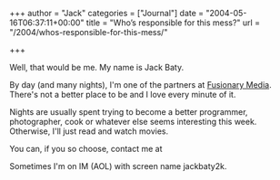 +++
author = "Jack"
categories = ["Journal"]
date = "2004-05-16T06:37:11+00:00"
title = "Who’s responsible for this mess?"
url = "/2004/whos-responsible-for-this-mess/"

+++

Well, that would be me. My name is Jack Baty.

By day (and many nights), I'm one of the partners at [Fusionary Media][1]. There's not a better place to be and I love every minute of it.

Nights are usually spent trying to become a better programmer, photographer, cook or whatever else seems interesting this week. Otherwise, I'll just read and watch movies.

You can, if you so choose, contact me at [][2]

Sometimes I'm on IM (AOL) with screen name jackbaty2k.

 [1]: http://www.fusionary.com
 [2]: jbaty@fusionary.com